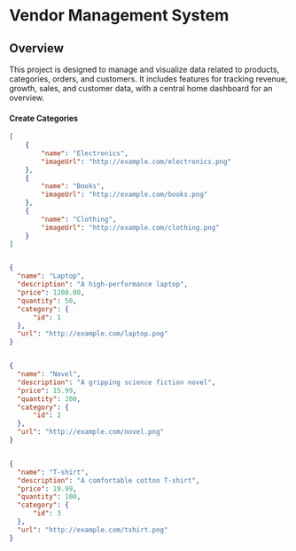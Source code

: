 # Vendor Management System

## Overview

This project is designed to manage and visualize data related to products, categories, orders, and customers. It includes features for tracking revenue, growth, sales, and customer data, with a central home dashboard for an overview.


#### **Create Categories**

  ```json
  [
      {
          "name": "Electronics",
          "imageUrl": "http://example.com/electronics.png"
      },
      {
          "name": "Books",
          "imageUrl": "http://example.com/books.png"
      },
      {
          "name": "Clothing",
          "imageUrl": "http://example.com/clothing.png"
      }
  ]


{
    "name": "Laptop",
    "description": "A high-performance laptop",
    "price": 1200.00,
    "quantity": 50,
    "category": {
        "id": 1 
    },
    "url": "http://example.com/laptop.png"
}


{
    "name": "Novel",
    "description": "A gripping science fiction novel",
    "price": 15.99,
    "quantity": 200,
    "category": {
        "id": 2  
    },
    "url": "http://example.com/novel.png"
}


{
    "name": "T-shirt",
    "description": "A comfortable cotton T-shirt",
    "price": 19.99,
    "quantity": 100,
    "category": {
        "id": 3  
    },
    "url": "http://example.com/tshirt.png"
}
